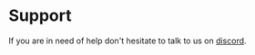 # Support

If you are in need of help don't hesitate to talk to us on [discord](https://discord.gg/FP2FGJb4tJ).
